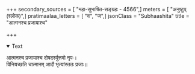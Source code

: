 +++
secondary_sources = [ "महा-सुभाषित-सङ्ग्रहः - 4566",]
meters = [ "अनुष्टुप् (श्लोक)",]
pratimaalaa_letters = [ "व", "ज",]
jsonClass = "Subhaashita"
title = "आत्मनश्च प्रजायाश्च"

+++

<details open><summary>Text</summary>

आत्मनश्च प्रजायाश्च दोषदर्श्युत्तमो नृपः।  
विनियच्छति चात्मानम् आदौ भृत्यांस्ततः प्रजाः॥
</details>
